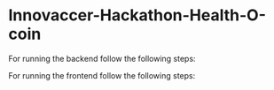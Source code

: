 # Innovaccer-Hackathon-Health-O-coin

For running the backend follow the following steps:


For running the frontend follow the following steps:

